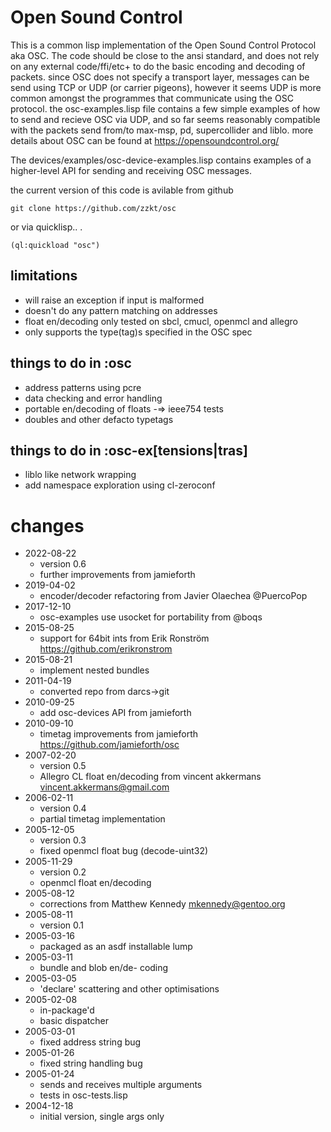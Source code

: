 # Open Sound Control

This is a common lisp implementation of the Open Sound Control Protocol aka OSC. The code should be close to the ansi standard, and does not rely on any external code/ffi/etc+ to do the basic encoding and decoding of packets. since OSC does not specify a transport layer, messages can be send using TCP or UDP (or carrier pigeons), however it seems UDP is more common amongst the programmes that communicate using the OSC protocol. the osc-examples.lisp file contains a few simple examples of how to send and recieve OSC via UDP, and so far seems reasonably compatible with the packets send from/to max-msp, pd, supercollider and liblo. more details about OSC can be found at https://opensoundcontrol.org/

The devices/examples/osc-device-examples.lisp contains examples of a higher-level API for sending and receiving OSC messages.

the current version of this code is avilable from github

`git clone https://github.com/zzkt/osc`

or via quicklisp.. .

`(ql:quickload "osc")`

## limitations

  - will raise an exception if input is malformed
  - doesn't do any pattern matching on addresses
  - float en/decoding only tested on sbcl, cmucl, openmcl and allegro
  - only supports the type(tag)s specified in the OSC spec

## things to do in :osc

  - address patterns using pcre
  - data checking and error handling
  - portable en/decoding of floats -=> ieee754 tests
  - doubles and other defacto typetags

## things to do in :osc-ex[tensions|tras]

  - liblo like network wrapping
  - add namespace exploration using cl-zeroconf

# changes
  - 2022-08-22
     - version 0.6
     - further improvements from jamieforth
  - 2019-04-02
     - encoder/decoder refactoring from Javier Olaechea @PuercoPop
  - 2017-12-10
     - osc-examples use usocket for portability from @boqs
  - 2015-08-25
     - support for 64bit ints from Erik Ronström https://github.com/erikronstrom
  - 2015-08-21
     - implement nested bundles
  - 2011-04-19
     - converted repo from darcs->git
  - 2010-09-25
     - add osc-devices API from jamieforth
  - 2010-09-10
     - timetag improvements from jamieforth https://github.com/jamieforth/osc
  - 2007-02-20
     - version 0.5
     - Allegro CL float en/decoding from vincent akkermans <vincent.akkermans@gmail.com>
  - 2006-02-11
     - version 0.4
     - partial timetag implementation
  - 2005-12-05
     - version 0.3
     - fixed openmcl float bug (decode-uint32)
  - 2005-11-29
     - version 0.2
     - openmcl float en/decoding
  - 2005-08-12
     - corrections from Matthew Kennedy <mkennedy@gentoo.org>
  - 2005-08-11
     - version 0.1
  - 2005-03-16
     - packaged as an asdf installable lump
  - 2005-03-11
     - bundle and blob en/de- coding
  - 2005-03-05
     - 'declare' scattering and other optimisations
  - 2005-02-08
     - in-package'd
     - basic dispatcher
  - 2005-03-01
     - fixed address string bug
  - 2005-01-26
     - fixed string handling bug
  - 2005-01-24
     - sends and receives multiple arguments
     - tests in osc-tests.lisp
  - 2004-12-18
     - initial version, single args only
